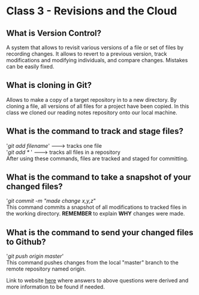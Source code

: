 # Class 3 - Revisions and the Cloud

## What is Version Control?

A system that allows to revisit various versions of a file or set of files by recording changes. It allows to revert to a previous version, track modifications and modifying individuals, and compare changes. Mistakes can be easily fixed.

## What is cloning in Git?

Allows to make a copy of a target repository in to a new directory.  By cloning a file, all versions of all files for a project have been copied.  In this class we cloned our reading notes repository onto our local machine.

## What is the command to track and stage files?

'*git add filename*' ---> tracks one file  
'*git add \** ' ---> tracks all files in a repository  
After using these commands, files are tracked and staged for committing.

## What is the command to take a snapshot of your changed files?

'*git commit -m "made change x,y,z*"  
This command commits a snapshot of all modifications to tracked files in the working directory.  **REMEMBER** to explain **WHY** changes were made.

## What is the command to send your changed files to Github?

'*git push origin master*'  
This command pushes changes from the local "master" branch to the remote repository named origin.

Link to website [here](https://blog.udemy.com/git-tutorial-a-comprehensive-guide/#2) where answers to above questions were derived and more information to be found if needed.
